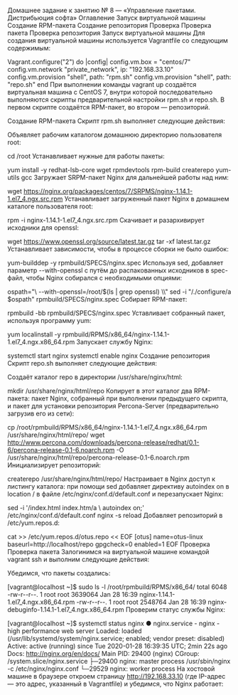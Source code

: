 Домашнее задание к занятию № 8 — «Управление пакетами. Дистрибьюция софта»
Оглавление
Запуск виртуальной машины
Создание RPM-пакета
Создание репозитория
Проверка
Проверка пакета
Проверка репозитория
Запуск виртуальной машины
Для создания виртуальной машины используется Vagrantfile со следующим содержимым:

Vagrant.configure("2") do |config|
  config.vm.box = "centos/7"
  config.vm.network "private_network", ip: "192.168.33.10"
  config.vm.provision "shell", path: "rpm.sh"
  config.vm.provision "shell", path: "repo.sh"
end
При выполнении команды vagrant up создаётся виртуальная машина с CentOS 7, внутри которой последовательно выполняются скрипты предварительной настройки rpm.sh и repo.sh. В первом скрипте создаётся RPM-пакет, во втором — репозиторий.

Создание RPM-пакета
Скрипт rpm.sh выполняет следующие действия:

Объявляет рабочим каталогом домашнюю директорию пользователя root:

cd /root
Устанавливает нужные для работы пакеты:

yum install -y redhat-lsb-core wget rpmdevtools rpm-build createrepo yum-utils gcc
Загружает SRPM-пакет Nginx для дальнейшей работы над ним:

wget https://nginx.org/packages/centos/7/SRPMS/nginx-1.14.1-1.el7_4.ngx.src.rpm
Устанавливает загруженный пакет Nginx в домашнем каталоге пользователя root:

rpm -i nginx-1.14.1-1.el7_4.ngx.src.rpm
Скачивает и разархивирует исходники для openssl:

wget https://www.openssl.org/source/latest.tar.gz
tar -xf latest.tar.gz
Устанавливает зависимости, чтобы в процессе сборки не было ошибок:

yum-builddep -y rpmbuild/SPECS/nginx.spec
Используя sed, добавляет параметр --with-openssl с путём до распакованных исходников в spec-файл, чтобы Nginx собирался с необходимыми опциями:

ospath="\    --with-openssl=/root/$(ls | grep openssl) \\\\"
sed -i "/\.\/configure/a $ospath" rpmbuild/SPECS/nginx.spec
Собирает RPM-пакет:

rpmbuild -bb rpmbuild/SPECS/nginx.spec
Уставливает собранный пакет, используя программу yum:

yum localinstall -y rpmbuild/RPMS/x86_64/nginx-1.14.1-1.el7_4.ngx.x86_64.rpm
Запускает службу Nginx:

systemctl start nginx
systemctl enable nginx
Создание репозитория
Скрипт repo.sh выполняет следующие действия:

Создаёт каталог repo в директории /usr/share/nginx/html:

mkdir /usr/share/nginx/html/repo
Копирует в этот каталог два RPM-пакета: пакет Nginx, собранный при выполнении предыдущего скрипта, и пакет для установки репозитория Percona-Server (предварительно загрузив его из сети):

cp /root/rpmbuild/RPMS/x86_64/nginx-1.14.1-1.el7_4.ngx.x86_64.rpm /usr/share/nginx/html/repo/
wget http://www.percona.com/downloads/percona-release/redhat/0.1-6/percona-release-0.1-6.noarch.rpm -O /usr/share/nginx/html/repo/percona-release-0.1-6.noarch.rpm
Инициализирует репозиторий:

createrepo /usr/share/nginx/html/repo/
Настраивает в Nginx доступ к листингу каталога: при помощи sed добавляет директиву autoindex on в location / в файле /etc/nginx/conf.d/default.conf и перезапускает Nginx:

sed -i '/index.html index.htm/a \        autoindex on;' /etc/nginx/conf.d/default.conf
nginx -s reload
Добавляет репозиторий в /etc/yum.repos.d:

cat >> /etc/yum.repos.d/otus.repo << EOF
[otus]
name=otus-linux
baseurl=http://localhost/repo
gpgcheck=0
enabled=1
EOF
Проверка
Проверка пакета
Залогинимся на виртуальной машине командой vagrant ssh и выполним следующие действия:

Убедимся, что пакеты создались:

[vagrant@localhost ~]$ sudo ls -l /root/rpmbuild/RPMS/x86_64/
total 6048
-rw-r--r--. 1 root root 3639064 Jan 28 16:39 nginx-1.14.1-1.el7_4.ngx.x86_64.rpm
-rw-r--r--. 1 root root 2548764 Jan 28 16:39 nginx-debuginfo-1.14.1-1.el7_4.ngx.x86_64.rpm
Проверим статус службы Nginx:

[vagrant@localhost ~]$ systemctl status nginx
● nginx.service - nginx - high performance web server
   Loaded: loaded (/usr/lib/systemd/system/nginx.service; enabled; vendor preset: disabled)
   Active: active (running) since Tue 2020-01-28 16:39:35 UTC; 2min 22s ago
     Docs: http://nginx.org/en/docs/
 Main PID: 29400 (nginx)
   CGroup: /system.slice/nginx.service
           ├─29400 nginx: master process /usr/sbin/nginx -c /etc/nginx/nginx.conf
           └─29529 nginx: worker process
На хостовой машине в браузере откроем страницу http://192.168.33.10 (где IP-адрес — это адрес, указанный в Vagrantfile) и убедимся, что Nginx работает:
